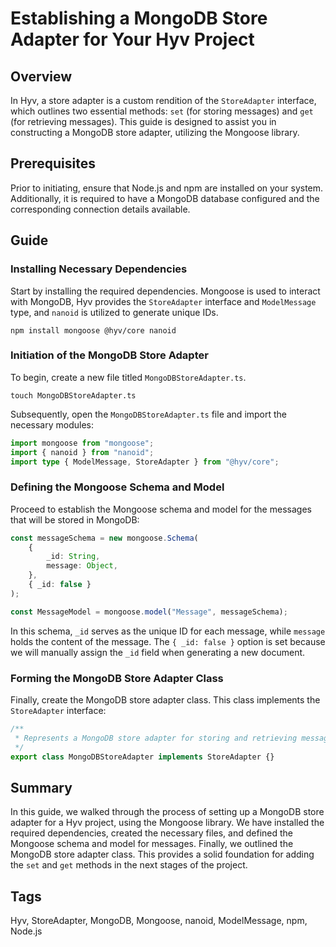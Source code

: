 # Establishing a MongoDB Store Adapter for Your Hyv Project

## Overview

In Hyv, a store adapter is a custom rendition of the `StoreAdapter` interface, which outlines two
essential methods: `set` (for storing messages) and `get` (for retrieving messages). This guide is
designed to assist you in constructing a MongoDB store adapter, utilizing the Mongoose library.

## Prerequisites

Prior to initiating, ensure that Node.js and npm are installed on your system. Additionally, it is
required to have a MongoDB database configured and the corresponding connection details available.

## Guide

### Installing Necessary Dependencies

Start by installing the required dependencies. Mongoose is used to interact with MongoDB, Hyv
provides the `StoreAdapter` interface and `ModelMessage` type, and `nanoid` is utilized to generate
unique IDs.

```shell
npm install mongoose @hyv/core nanoid
```

### Initiation of the MongoDB Store Adapter

To begin, create a new file titled `MongoDBStoreAdapter.ts`.

```shell
touch MongoDBStoreAdapter.ts
```

Subsequently, open the `MongoDBStoreAdapter.ts` file and import the necessary modules:

```typescript
import mongoose from "mongoose";
import { nanoid } from "nanoid";
import type { ModelMessage, StoreAdapter } from "@hyv/core";
```

### Defining the Mongoose Schema and Model

Proceed to establish the Mongoose schema and model for the messages that will be stored in MongoDB:

```typescript
const messageSchema = new mongoose.Schema(
    {
        _id: String,
        message: Object,
    },
    { _id: false }
);

const MessageModel = mongoose.model("Message", messageSchema);
```

In this schema, `_id` serves as the unique ID for each message, while `message` holds the content of
the message. The `{ _id: false }` option is set because we will manually assign the `_id` field when
generating a new document.

### Forming the MongoDB Store Adapter Class

Finally, create the MongoDB store adapter class. This class implements the `StoreAdapter` interface:

```typescript
/**
 * Represents a MongoDB store adapter for storing and retrieving messages.
 */
export class MongoDBStoreAdapter implements StoreAdapter {}
```

## Summary

In this guide, we walked through the process of setting up a MongoDB store adapter for a Hyv
project, using the Mongoose library. We have installed the required dependencies, created the
necessary files, and defined the Mongoose schema and model for messages. Finally, we outlined the
MongoDB store adapter class. This provides a solid foundation for adding the `set` and `get` methods
in the next stages of the project.

## Tags

Hyv, StoreAdapter, MongoDB, Mongoose, nanoid, ModelMessage, npm, Node.js
